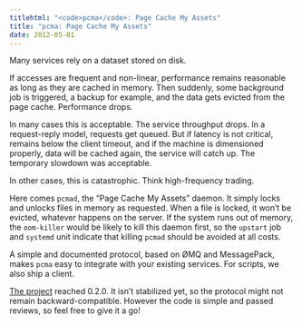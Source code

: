 ```yaml
---
titlehtml: "<code>pcma</code>: Page Cache My Assets"
title: "pcma: Page Cache My Assets"
date: 2012-05-01
---
```


Many services rely on a dataset stored on disk.

If accesses are frequent and non-linear, performance remains reasonable as long as they are cached in memory. Then suddenly, some background job is triggered, a backup for example, and the data gets evicted from the page cache. Performance drops.

In many cases this is acceptable. The service throughput drops. In a request-reply model, requests get queued. But if latency is not critical, remains below the client timeout, and if the machine is dimensioned properly, data will be cached again, the service will catch up. The temporary slowdown was acceptable.

In other cases, this is catastrophic. Think high-frequency trading.

Here comes `pcmad`, the “Page Cache My Assets” daemon. It simply locks and unlocks files in memory as requested. When a file is locked, it won’t be evicted, whatever happens on the server. If the system runs out of memory, the `oom-killer` would be likely to kill this daemon first, so the `upstart` job and `systemd` unit indicate that killing `pcmad` should be avoided at all costs.

A simple and documented protocol, based on ØMQ and MessagePack, makes `pcma` easy to integrate with your existing services. For scripts, we also ship a client.

[The project](https://github.com/pcarrier/pcma) reached 0.2.0. It isn’t stabilized yet, so the protocol might not remain backward-compatible. However the code is simple and passed reviews, so feel free to give it a go!
